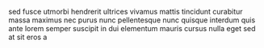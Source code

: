 sed fusce utmorbi hendrerit ultrices vivamus mattis tincidunt curabitur massa
maximus nec purus nunc pellentesque nunc quisque interdum quis ante lorem
semper suscipit in dui elementum mauris cursus nulla eget sed at sit eros a